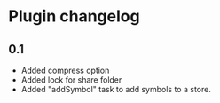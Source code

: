 Plugin changelog
====================

0.1
-------

* Added compress option
* Added lock for share folder
* Added "addSymbol" task to add symbols to a store.

